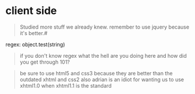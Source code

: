 client side
===========
> Studied more stuff we already knew.
> remember to use jquery because it's better.#

regex:
object.test(string)
> if you don't know regex what the hell are you doing here
> and how did you get through 101?

> be sure to use html5 and css3 because they are better than the outdated xhtml and css2
> also adrian is an idiot for wanting us to use xhtml1.0 when xhtml1.1 is the standard

